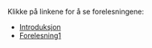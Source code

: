 Klikke på linkene for å se forelesningene:

 * [Introduksjon](https://raw.githack.com/mikaem/MEK1100/master/html/introduksjon.html)
 * [Forelesning1](https://raw.githack.com/mikaem/MEK1100/master/html/forelesning1.html)
